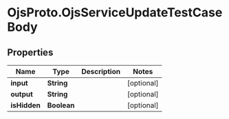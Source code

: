 # OjsProto.OjsServiceUpdateTestCaseBody

## Properties

Name | Type | Description | Notes
------------ | ------------- | ------------- | -------------
**input** | **String** |  | [optional] 
**output** | **String** |  | [optional] 
**isHidden** | **Boolean** |  | [optional] 


